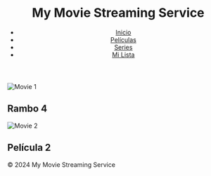 <!DOCTYPE html>
<html lang="en">
<head>
  <meta charset="UTF-8">
  <meta name="viewport" content="width=device-width, initial-scale=1.0">
  <title>Netflix-like Movie Streaming</title>
  <link rel="stylesheet" href="styles.css">
</head>
<body>
  <header>
    <h1>My Movie Streaming Service</h1>
    <nav>
      <ul>
        <li><a href="#">Inicio</a></li>
        <li><a href="#">Películas</a></li>
        <li><a href="#">Series</a></li>
        <li><a href="#">Mi Lista</a></li>
      </ul>
    </nav>
  </header>
  
  <main>
    <section class="movie">
      <img src="https://m.media-amazon.com/images/M/MV5BOTAxMjAyMDEtYTE1OC00OTc2LWFlNDYtZmJmM2IxODBhOGY0XkEyXkFqcGdeQXVyMTA3MzQ4MTc0._V1_.jpg" alt="Movie 1">
      <h2>Rambo 4</h2>
    </section>
    <section class="movie">
      <img src="movie2.jpg" alt="Movie 2">
      <h2>Película 2</h2>
    </section>
    <!-- Agregar más películas según sea necesario -->
  </main>
  
  <footer>
    <p>&copy; 2024 My Movie Streaming Service</p>
  </footer>
</body>
</html>

